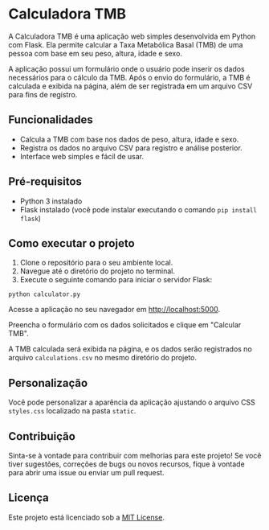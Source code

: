 <!DOCTYPE html>
<html>
<head>
</head>
<body>
  <h1>Calculadora TMB</h1>

  <p>A Calculadora TMB é uma aplicação web simples desenvolvida em Python com Flask. Ela permite calcular a Taxa Metabólica Basal (TMB) de uma pessoa com base em seu peso, altura, idade e sexo.</p>

  <p>A aplicação possui um formulário onde o usuário pode inserir os dados necessários para o cálculo da TMB. Após o envio do formulário, a TMB é calculada e exibida na página, além de ser registrada em um arquivo CSV para fins de registro.</p>

  <h2>Funcionalidades</h2>
  <ul>
    <li>Calcula a TMB com base nos dados de peso, altura, idade e sexo.</li>
    <li>Registra os dados no arquivo CSV para registro e análise posterior.</li>
    <li>Interface web simples e fácil de usar.</li>
  </ul>

  <h2>Pré-requisitos</h2>
  <ul>
    <li>Python 3 instalado</li>
    <li>Flask instalado (você pode instalar executando o comando <code>pip install flask</code>)</li>
  </ul>

  <h2>Como executar o projeto</h2>
  <ol>
    <li>Clone o repositório para o seu ambiente local.</li>
    <li>Navegue até o diretório do projeto no terminal.</li>
    <li>Execute o seguinte comando para iniciar o servidor Flask:</li>
  </ol>
  <pre><code>python calculator.py</code></pre>
  <p>Acesse a aplicação no seu navegador em <a href="http://localhost:5000">http://localhost:5000</a>.</p>
  <p>Preencha o formulário com os dados solicitados e clique em "Calcular TMB".</p>
  <p>A TMB calculada será exibida na página, e os dados serão registrados no arquivo <code>calculations.csv</code> no mesmo diretório do projeto.</p>

  <h2>Personalização</h2>
  <p>Você pode personalizar a aparência da aplicação ajustando o arquivo CSS <code>styles.css</code> localizado na pasta <code>static</code>.</p>

  <h2>Contribuição</h2>
  <p>Sinta-se à vontade para contribuir com melhorias para este projeto! Se você tiver sugestões, correções de bugs ou novos recursos, fique à vontade para abrir uma issue ou enviar um pull request.</p>

  <h2>Licença</h2>
  <p>Este projeto está licenciado sob a <a href="LICENSE">MIT License</a>.</p>
</body>
</html>
